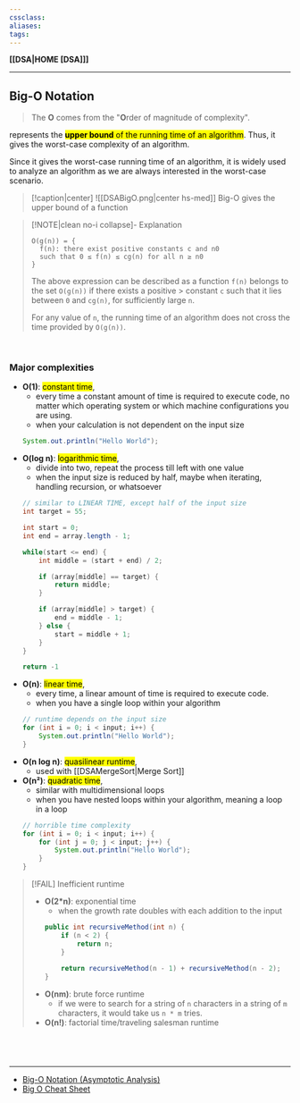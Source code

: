 ```yaml
---
cssclass:
aliases:
tags:
---
```

**[[DSA|HOME [DSA]]]**

---
## Big-O Notation
> The **O** comes from the "**O**rder of magnitude of complexity".

represents the <mark class="hltr-lightblue">**upper bound** of the running time of an algorithm</mark>. Thus, it gives the worst-case complexity of an algorithm.

Since it gives the worst-case running time of an algorithm, it is widely used to analyze an algorithm as we are always interested in the worst-case scenario.
>[!caption|center]
> ![[DSABigO.png|center hs-med]]
> Big-O gives the upper bound of a function

>[!NOTE|clean no-i collapse]- Explanation
> ```
> O(g(n)) = {
> 	f(n): there exist positive constants c and n0
> 	such that 0 ≤ f(n) ≤ cg(n) for all n ≥ n0
> }
> ```
> The above expression can be described as a function `f(n)` belongs to the set `O(g(n))` if there exists a positive > constant `c` such that it lies between `0` and `cg(n)`, for sufficiently large `n`.
> 
> For any value of `n`, the running time of an algorithm does not cross the time provided by `O(g(n))`.

<br>

### Major complexities
- **O(1)**: <mark class="hltr-lightgreen">constant time</mark>,
	- every time a constant amount of time is required to execute code, no matter which operating system or which machine configurations you are using.
	- when your calculation is not dependent on the input size
	```java
	System.out.println("Hello World");
	```
- **O(log n)**: <mark class="hltr-lightgreen">logarithmic time</mark>,
	- divide into two, repeat the process till left with one value
	- when the input size is reduced by half, maybe when iterating, handling recursion, or whatsoever
	```java
	// similar to LINEAR TIME, except half of the input size
	int target = 55;
	
	int start = 0;
	int end = array.length - 1;
	
	while(start <= end) {
		int middle = (start + end) / 2;

		if (array[middle] == target) {
			return middle;
		}

		if (array[middle] > target) {
			end = middle - 1;
		} else {
			start = middle + 1;
		}
	}
	
	return -1
	```
- **O(n)**: <mark class="hltr-lightgreen">linear time</mark>,
	- every time, a linear amount of time is required to execute code.
	- when you have a single loop within your algorithm
	```java
	// runtime depends on the input size
	for (int i = 0; i < input; i++) {
		System.out.println("Hello World");
	}
	```
- **O(n log n)**: <mark class="hltr-lightgreen">quasilinear runtime</mark>,
	- used with [[DSAMergeSort|Merge Sort]]
- **O(n²)**: <mark class="hltr-lightgreen">quadratic time</mark>,
	- similar with multidimensional loops
	- when you have nested loops within your algorithm, meaning a loop in a loop
	```java
	// horrible time complexity
	for (int i = 0; i < input; i++) {
		for (int j = 0; j < input; j++) {
			System.out.println("Hello World");
		}
	}
	```

>[!FAIL] Inefficient runtime
>- **O(2*n)**: exponential time
>	- when the growth rate doubles with each addition to the input
> 	```java
> 	public int recursiveMethod(int n) {
> 		if (n < 2) {
> 			return n;
> 		}
> 		
> 		return recursiveMethod(n - 1) + recursiveMethod(n - 2);
> 	}
> 	```
>- **O(nm)**: brute force runtime
>	- if we were to search for a string of `n` characters in a string of `m` characters, it would take us `n * m` tries.
>- **O(n!)**: factorial time/traveling salesman runtime

<br>

# 
---
- [Big-O Notation (Asymptotic Analysis)](https://www.programiz.com/dsa/asymptotic-notations#google_vignette)
- [Big O Cheat Sheet ](https://www.freecodecamp.org/news/big-o-cheat-sheet-time-complexity-chart/)